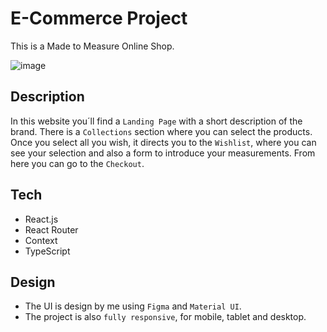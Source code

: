 # E-Commerce Project

This is a Made to Measure Online Shop.

![image](src/assets/landing.png)

## Description
In this website you´ll find a `Landing Page` with a short description of the brand.
There is a `Collections` section where you can select the products.
Once you select all you wish, it directs you to the `Wishlist`, where you can see your selection and also a form to introduce your measurements.
From here you can go to the `Checkout`.


## Tech

 - React.js
 - React Router
 - Context
 - TypeScript


 ## Design

 - The UI is design by me using `Figma` and `Material UI`. 
 - The project is also `fully responsive`, for mobile, tablet and desktop.







